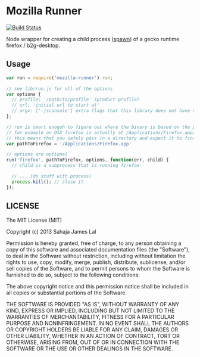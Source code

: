 # Mozilla Runner 
[![Build Status](https://travis-ci.org/lightsofapollo/mozilla-runner.png)](https://travis-ci.org/[lightsofapollo]/[mozilla-runner])

Node wrapper for creating a child process ([spawn](http://nodejs.org/api/child_process.html#child_process_child_process_spawn_command_args_options))
of a gecko runtime firefox / b2g-desktop.

## Usage

``` js
var run = require('mozilla-runner').run;

// see lib/run.js for all of the options
var options {
  // profile: '/path/to/profile' (product profile)
  // url: 'initial url to start at'
  // argv: ['-jsconsole'] extra flags that this library does not have special handling for
};

// run is smart enoguh to figure out where the binary is based on the product name itself.
// for example on OSX firefox is actually at /Applications/Firefox.app/Contents/MacOS/firefox-bin
// this means that you safely pass in a directory and expect it to find the binary on linux or OSX.
var pathToFirefox = '/Applications/Firefox.app'

// options are optional
run('firefox', pathToFirefox, options, function(err, child) {
  // child is a subprocess that is running firefox

  // ... (do stuff with process)  
  process.kill(); // close it
});

```
## LICENSE

The MIT License (MIT)

Copyright (c) 2013 Sahaja James Lal 

Permission is hereby granted, free of charge, to any person obtaining a copy
of this software and associated documentation files (the "Software"), to deal
in the Software without restriction, including without limitation the rights
to use, copy, modify, merge, publish, distribute, sublicense, and/or sell
copies of the Software, and to permit persons to whom the Software is
furnished to do so, subject to the following conditions:

The above copyright notice and this permission notice shall be included in
all copies or substantial portions of the Software.

THE SOFTWARE IS PROVIDED "AS IS", WITHOUT WARRANTY OF ANY KIND, EXPRESS OR
IMPLIED, INCLUDING BUT NOT LIMITED TO THE WARRANTIES OF MERCHANTABILITY,
FITNESS FOR A PARTICULAR PURPOSE AND NONINFRINGEMENT. IN NO EVENT SHALL THE
AUTHORS OR COPYRIGHT HOLDERS BE LIABLE FOR ANY CLAIM, DAMAGES OR OTHER
LIABILITY, WHETHER IN AN ACTION OF CONTRACT, TORT OR OTHERWISE, ARISING FROM,
OUT OF OR IN CONNECTION WITH THE SOFTWARE OR THE USE OR OTHER DEALINGS IN
THE SOFTWARE.


